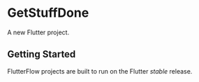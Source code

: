 # GetStuffDone

A new Flutter project.

## Getting Started

FlutterFlow projects are built to run on the Flutter _stable_ release.
